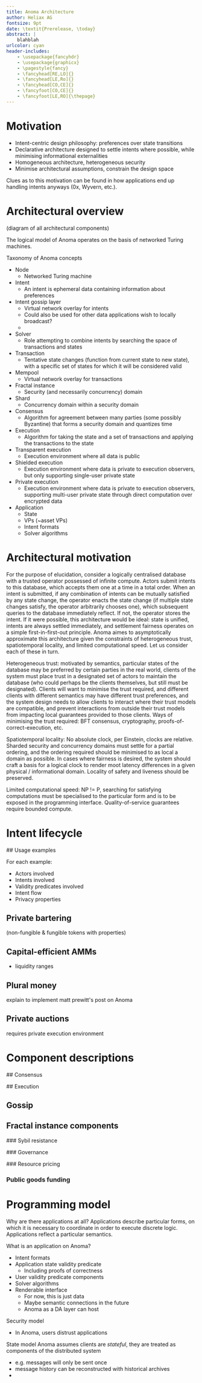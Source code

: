 ```yaml
---
title: Anoma Architecture
author: Heliax AG
fontsize: 9pt
date: \textit{Prerelease, \today}
abstract: |
	blahblah
urlcolor: cyan
header-includes:
    - \usepackage{fancyhdr}
    - \usepackage{graphicx}
    - \pagestyle{fancy}
    - \fancyhead[RE,LO]{}
    - \fancyhead[LE,Ro]{}
    - \fancyhead[CO,CE]{}
    - \fancyfoot[CO,CE]{}
    - \fancyfoot[LE,RO]{\thepage}
---
```


# Motivation
- Intent-centric design philosophy: preferences over state transitions
- Declarative architecture designed to settle intents where possible, while minimising informational externalities
- Homogeneous architecture, heterogeneous security
- Minimise architectural assumptions, constrain the design space

Clues as to this motivation can be found in how applications end up handling intents anyways (0x, Wyvern, etc.).

# Architectural overview

(diagram of all architectural components)

The logical model of Anoma operates on the basis of networked Turing machines.

Taxonomy of Anoma concepts
- Node
	- Networked Turing machine
- Intent
	- An intent is ephemeral data containing information about preferences
- Intent gossip layer
	- Virtual network overlay for intents
	- Could also be used for other data applications wish to locally broadcast?
	- 
- Solver
	- Role attempting to combine intents by searching the space of transactions and states
- Transaction
	- Tentative state changes (function from current state to new state), with a specific set of states for which it will be considered valid
- Mempool
	- Virtual network overlay for transactions
- Fractal instance
	- Security (and necessarily concurrency) domain
- Shard
	- Concurrency domain within a security domain
- Consensus
	- Algorithm for agreement between many parties (some possibly Byzantine) that forms a security domain and quantizes time 
- Execution
	- Algorithm for taking the state and a set of transactions and applying the transactions to the state
- Transparent execution
	- Execution environment where all data is public
- Shielded execution
	- Execution environment where data is private to execution observers, but only supporting single-user private state
- Private execution
	- Execution environment where data is private to execution observers, supporting multi-user private state through direct computation over encrypted data 
- Application
	- State
	- VPs (~asset VPs)
	- Intent formats
	- Solver algorithms

# Architectural motivation

For the purpose of elucidation, consider a logically centralised database with a trusted operator possessed of infinite compute. Actors submit intents to this database, which accepts them one at a time in a total order. When an intent is submitted, if any combination of intents can be mutually satisfied by any state change, the operator enacts the state change (if multiple state changes satisfy, the operator arbitrarily chooses one), which subsequent queries to the database immediately reflect. If not, the operator stores the intent. If it were possible, this architecture would be ideal: state is unified, intents are always settled immediately, and settlement fairness operates on a simple first-in-first-out principle. Anoma aimes to asymptotically approximate this architecture given the constraints of heterogeneous trust, spatiotemporal locality, and limited computational speed. Let us consider each of these in turn.

Heterogeneous trust: motivated by semantics, particular states of the database may be preferred by certain parties in the real world, clients of the system must place trust in a designated set of actors to maintain the database (who could perhaps be the clients themselves, but still must be designated). Clients will want to minimise the trust required, and different clients with different semantics may have different trust preferences, and the system design needs to allow clients to interact where their trust models are compatible, and prevent interactions from outside their trust models from impacting local guarantees provided to those clients. Ways of minimising the trust required: BFT consensus, cryptography, proofs-of-correct-execution, etc.

Spatiotemporal locality: No absolute clock, per Einstein, clocks are relative. Sharded security and concurrency domains must settle for a partial ordering, and the ordering required should be minimised to as local a domain as possible. In cases where fairness is desired, the system should craft a basis for a logical clock to render moot latency differences in a given physical / informational domain. Locality of safety and liveness should be preserved.

Limited computational speed: NP != P, searching for satisfying computations must be specialised to the particular form and is to be exposed in the programming interface. Quality-of-service guarantees require bounded compute. 


# Intent lifecycle

## Usage examples

For each example:
- Actors involved
- Intents involved
- Validity predicates involved
- Intent flow
- Privacy properties

## Private bartering

(non-fungible & fungible tokens with properties)

## Capital-efficient AMMs

- liquidity ranges

## Plural money

explain to implement matt prewitt's post on Anoma

## Private auctions

requires private execution environment

# Component descriptions

## Consensus

## Execution

## Gossip

## Fractal instance components

### Sybil resistance

### Governance

### Resource pricing

### Public goods funding


# Programming model
Why are there applications at all?
Applications describe particular forms, on which it is necessary to coordinate in order to execute discrete logic. 
Applications reflect a particular semantics.

What is an application on Anoma?
- Intent formats
- Application state validity predicate
	- Including proofs of correctness
- User validity predicate components
- Solver algorithms
- Renderable interface
	- For now, this is just data
	- Maybe semantic connections in the future
	- Anoma as a DA layer can host

Security model
- In Anoma, users distrust applications

State model
Anoma assumes clients are _stateful_, they are treated as components of the distributed system
- e.g. messages will only be sent once
- message history can be reconstructed with historical archives
- 
